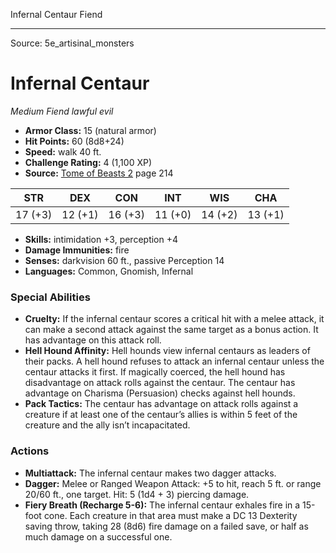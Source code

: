<MonsterName/>Infernal Centaur</MonsterName>
<CreatureType/>Fiend</CreatureType>



---

Source: 5e_artisinal_monsters

# Infernal Centaur

*Medium* *Fiend* *lawful evil*

- **Armor Class:** 15 (natural armor)
- **Hit Points:** 60 (8d8+24)
- **Speed:** walk 40 ft.
- **Challenge Rating:** 4 (1,100 XP)
- **Source:** [Tome of Beasts 2](https://koboldpress.com/kpstore/product/tome-of-beasts-2-for-5th-edition) page 214

| STR | DEX | CON | INT | WIS | CHA |
| --- | --- | --- | --- | --- | --- |
| 17 (+3) | 12 (+1) | 16 (+3) | 11 (+0) | 14 (+2) | 13 (+1) |

- **Skills:** intimidation +3, perception +4
- **Damage Immunities:** fire
- **Senses:** darkvision 60 ft., passive Perception 14
- **Languages:** Common, Gnomish, Infernal

### Special Abilities

- **Cruelty:** If the infernal centaur scores a critical hit with a melee attack, it can make a second attack against the same target as a bonus action. It has advantage on this attack roll.
- **Hell Hound Affinity:** Hell hounds view infernal centaurs as leaders of their packs. A hell hound refuses to attack an infernal centaur unless the centaur attacks it first. If magically coerced, the hell hound has disadvantage on attack rolls against the centaur. The centaur has advantage on Charisma (Persuasion) checks against hell hounds.
- **Pack Tactics:** The centaur has advantage on attack rolls against a creature if at least one of the centaur’s allies is within 5 feet of the creature and the ally isn’t incapacitated.

### Actions

- **Multiattack:** The infernal centaur makes two dagger attacks.
- **Dagger:** Melee or Ranged Weapon Attack: +5 to hit, reach 5 ft. or range 20/60 ft., one target. Hit: 5 (1d4 + 3) piercing damage.
- **Fiery Breath (Recharge 5-6):** The infernal centaur exhales fire in a 15-foot cone. Each creature in that area must make a DC 13 Dexterity saving throw, taking 28 (8d6) fire damage on a failed save, or half as much damage on a successful one.




